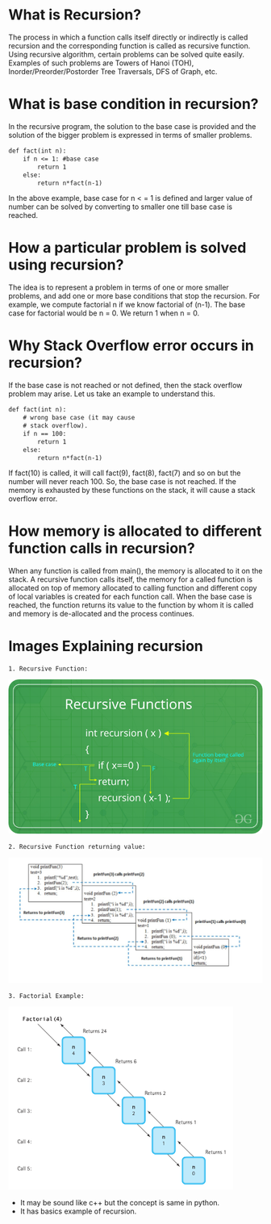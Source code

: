 # What is Recursion?
The process in which a function calls itself directly or indirectly is called recursion and the corresponding function is called as recursive function. Using recursive algorithm, certain problems can be solved quite easily. Examples of such problems are Towers of Hanoi (TOH), Inorder/Preorder/Postorder Tree Traversals, DFS of Graph, etc.

# What is base condition in recursion?
In the recursive program, the solution to the base case is provided and the solution of the bigger problem is expressed in terms of smaller problems.

    def fact(int n):
        if n <= 1: #base case
            return 1
        else:    
            return n*fact(n-1)    
    
In the above example, base case for n < = 1 is defined and larger value of number can be solved by converting to smaller one till base case is reached.

# How a particular problem is solved using recursion?
The idea is to represent a problem in terms of one or more smaller problems, and add one or more base conditions that stop the recursion. For example, we compute factorial n if we know factorial of (n-1). The base case for factorial would be n = 0. We return 1 when n = 0.

# Why Stack Overflow error occurs in recursion?
If the base case is not reached or not defined, then the stack overflow problem may arise. Let us take an example to understand this.

    def fact(int n):
        # wrong base case (it may cause
        # stack overflow).
        if n == 100: 
            return 1
        else:
            return n*fact(n-1)
            
If fact(10) is called, it will call fact(9), fact(8), fact(7) and so on but the number will never reach 100. So, the base case is not reached. If the memory is exhausted by these functions on the stack, it will cause a stack overflow error.

# How memory is allocated to different function calls in recursion?
When any function is called from main(), the memory is allocated to it on the stack. A recursive function calls itself, the memory for a called function is allocated on top of memory allocated to calling function and different copy of local variables is created for each function call. When the base case is reached, the function returns its value to the function by whom it is called and memory is de-allocated and the process continues.

# Images Explaining recursion
    1. Recursive Function:
   ![](img-2.png) 
   
    2. Recursive Function returning value:
   ![](img-3.jpg)
   
    3. Factorial Example: 
   ![](img-1.png)

 * It may be sound like c++ but the concept is same in python.
 * It has basics example of recursion.

